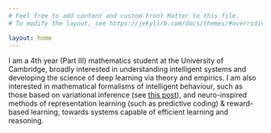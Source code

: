 ```yaml
---
# Feel free to add content and custom Front Matter to this file.
# To modify the layout, see https://jekyllrb.com/docs/themes/#overriding-theme-defaults

layout: home
---
```


I am a 4th year (Part III) mathematics student at the University of Cambridge, broadly interested in understanding intelligent systems and developing the science of deep learning via theory and empirics. I am also interested in mathematical formalisms of intelligent behaviour, such as those based on variational inference (see [this post](https://r-gould.github.io/2024/09/23/variational-perception-action.html)), and neuro-inspired methods of representation learning (such as predictive coding) & reward-based learning, towards systems capable of efficient learning and reasoning.
